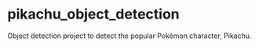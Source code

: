 # pikachu_object_detection
Object detection project to detect the popular Pokémon character, Pikachu.
